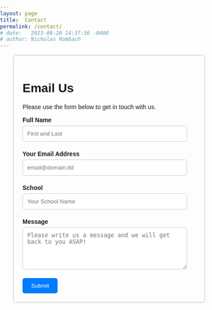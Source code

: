 ```yaml
---
layout: page
title:  Contact
permalink: /contact/
# date:   2023-08-20 14:37:36 -0400
# author: Nicholas Rombach
---
```


<html lang="en">
<head>
  <meta charset="UTF-8">
  <meta name="viewport" content="width=device-width, initial-scale=1.0">
  <title>Contact Us</title>
  <style>
    body {
      font-family: Arial, sans-serif;
      margin: 0;
      padding: 0;
    }
    .container {
      max-width: 400px;
      margin: 0 auto;
      padding: 20px;
      border: 1px solid #ccc;
      border-radius: 5px;
      box-shadow: 0px 0px 5px rgba(0, 0, 0, 0.1);
    }
    .fs-frm {
      margin: 0;
    }
    .form-field {
      margin-bottom: 20px;
      width: 95%;
    }
    label {
      display: block;
      margin-bottom: 5px;
      font-weight: bold;
    }
    input[type="text"],
    input[type="email"],
    textarea {
      width: 100%;
      max-width: 100%; /* This adjustment ensures the fields don't exceed the container */
      padding: 10px;
      border: 1px solid #ccc;
      border-radius: 5px;
    }
    textarea {
      resize: vertical;
    }
    .submit-button {
      background-color: #007bff;
      color: #fff;
      border: none;
      border-radius: 5px;
      padding: 10px 20px;
      cursor: pointer;
    }
    .submit-button:hover {
      background-color: #0056b3;
    }
  </style>
</head>
<body>
  <div class="container">
    <h1>Email Us</h1>
    <p>Please use the form below to get in touch with us.</p>
    <form class="fs-frm" id="fs-frm" name="simple-contact-form" accept-charset="utf-8" action="https://formspree.io/f/xwkdovwy" method="post">
      <div class="form-field">
        <label for="full-name">Full Name</label>
        <input type="text" name="name" id="full-name" placeholder="First and Last" required>
      </div>
      <div class="form-field">
        <label for="email-address">Your Email Address</label>
        <input type="email" name="_replyto" id="email-address" placeholder="email@domain.tld" required>
      </div>
      <div class="form-field">
        <label for="school">School</label>
        <input type="text" name="school" id="school" placeholder="Your School Name" required>
      </div>
      <div class="form-field">
        <label for="message">Message</label>
        <textarea rows="5" name="message" id="message" placeholder="Please write us a message and we will get back to you ASAP!" required></textarea>
      </div>
      <input type="hidden" name="_subject" id="email-subject" value="Contact Form Submission">
      <button type="submit" class="submit-button">Submit</button>
    </form>
  </div>
</body>
</html>
<!-- <body>
  <div class="container">
    <h1>Email Us</h1>
    <p>Please use the form below to get in touch with us.</p>
    <form class="fs-frm" id="fs-frm" name="simple-contact-form" accept-charset="utf-8" action="https://formspree.io/f/xwkdovwy" method="post">
      <div class="form-field">
        <label for="full-name">Full Name</label>
        <input type="text" name="name" id="full-name" placeholder="First and Last" required>
      </div>
      <div class="form-field">
        <label for="email-address">Your Email Address</label>
        <input type="email" name="_replyto" id="email-address" placeholder="email@domain.tld" required>
      </div>
      <div class="form-field">
        <label for="message">Message</label>
        <textarea rows="5" name="message" id="message" placeholder="Please write us a message and we will get back to you ASAP!" required></textarea>
      </div>
      <input type="hidden" name="_subject" id="email-subject" value="Contact Form Submission">
      <button type="submit" class="submit-button">Submit</button>
    </form>
  </div>
</body>
</html> -->
